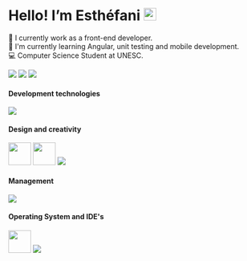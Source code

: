  # Hello! I’m Esthéfani <img src="https://media.giphy.com/media/hvRJCLFzcasrR4ia7z/giphy.gif" width="25px">

🔭 I currently work as a front-end developer. <br/>
🌱 I'm currently learning Angular, unit testing and mobile development. <br/>
💻 Computer Science Student at UNESC.
<br/>
<div>
 
 ![](https://vbr.wocr.tk/badge?page_id=Esthefani-Possamai&color=779BE7&lcolor=&&hit=off&style=for-the-badge&logo=Github&logoColor=white&custom=CNT%20Views&text=&color=ffffff)
 <a  href = "mailto: esthefani_possamai@hotmail.com" target="_blank"><img src="https://img.shields.io/badge/-Gmail-%23333?style=for-the-badge&logo=gmail&logoColor=white" target="_blank"></a>
  <a href="https://www.linkedin.com/in/esth%C3%A9fani-possamai-41b4981a3?lipi=urn%3Ali%3Apage%3Ad_flagship3_profile_view_base_contact_details%3BIDL8KCwgTcuUaogq7jl9sw%3D%3D" target="_blank"><img src="https://img.shields.io/badge/-LinkedIn-%230077B5?style=for-the-badge&logo=linkedin&logoColor=white" target="_blank"></a>
</div>

#### Development technologies 
<div align="left">
    <img src="https://skillicons.dev/icons?i=react,ts,js,materialui,styledcomponents,html,css,java,mysql&theme=dark" />
</div>

#### Design and creativity
<div align="left" display:"flex">
  <img  width="45" heigth="45" src="https://cdn.jsdelivr.net/gh/devicons/devicon/icons/behance/behance-original.svg" />   
  <img width="45" heigth="45" src="https://cdn.jsdelivr.net/gh/devicons/devicon/icons/canva/canva-original.svg" />
  <img src="https://skillicons.dev/icons?i=figma,&theme=dark" />      
</div>

#### Management 
<div align="left">
    <img src="https://skillicons.dev/icons?i=git,github,&theme=dark" />
</div>

#### Operating System and IDE's
<div align="left">
 
   <img width="45" heigth="45" src="https://cdn.jsdelivr.net/gh/devicons/devicon/icons/windows8/windows8-original.svg" />  
   <img src="https://skillicons.dev/icons?i=linux,vscode,eclipse&theme=dark" />
</div>

#

<div align="left">


 
 </div>
